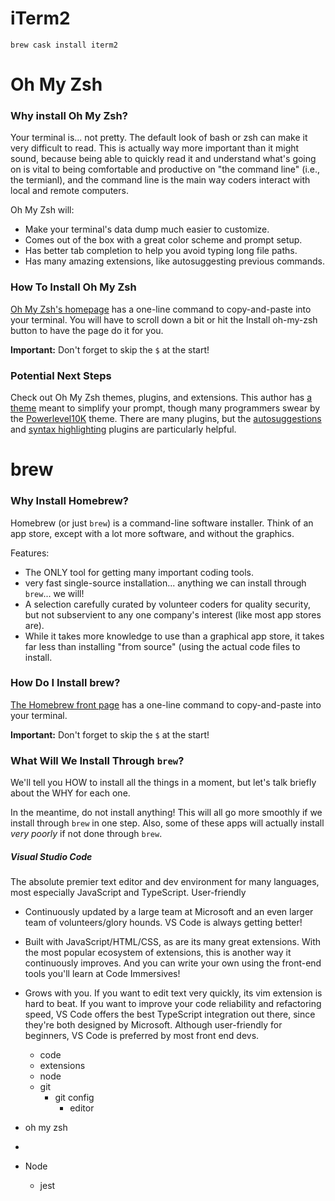 # iTerm2

`brew cask install iterm2`


# Oh My Zsh

### Why install Oh My Zsh?

Your terminal is... not pretty. The default look of bash or zsh can make it very difficult to read. This is actually way more important than it might sound, because being able to quickly read it and understand what's going on is vital to being comfortable and productive on "the command line" (i.e., the termianl), and the command line is the main way coders interact with local and remote computers.

Oh My Zsh will:

* Make your terminal's data dump much easier to customize.
* Comes out of the box with a great color scheme and prompt setup.
* Has better tab completion to help you avoid typing long file paths.
* Has many amazing extensions, like autosuggesting previous commands.


### How To Install Oh My Zsh

[Oh My Zsh's homepage](https://brew.sh/) has a one-line command to copy-and-paste into your terminal. You will have to scroll down a bit or hit the Install oh-my-zsh button to have the page do it for you.

**Important:** Don't forget to skip the `$` at the start!


### Potential Next Steps

Check out Oh My Zsh themes, plugins, and extensions. This author has [a theme](https://www.github.com/abbreviatedman/dangerroom) meant to simplify your prompt, though many programmers swear by the [Powerlevel10K](https://github.com/romkatv/powerlevel10k) theme. There are many plugins, but the [autosuggestions](https://github.com/zsh-users/zsh-autosuggestions) and [syntax highlighting](https://github.com/zsh-users/zsh-syntax-highlighting) plugins are particularly helpful.

# brew

### Why Install Homebrew?
  
Homebrew (or just `brew`) is a command-line software installer. Think of an app store, except with a lot more software, and without the graphics.

Features:

* The ONLY tool for getting many important coding tools.
* very fast single-source installation... anything we can install through `brew`... we will!
* A selection carefully curated by volunteer coders for quality security, but not subservient to any one company's interest (like most app stores are).
* While it takes more knowledge to use than a graphical app store, it takes far less than installing "from source" (using the actual code files to install.


### How Do I Install brew?

[The Homebrew front page](https://brew.sh/) has a one-line command to copy-and-paste into your terminal.

**Important:** Don't forget to skip the `$` at the start!


### What Will We Install Through `brew`?

We'll tell you HOW to install all the things in a moment, but let's talk briefly about the WHY for each one.

In the meantime, do not install anything! This will all go more smoothly if we install through `brew` in one step. Also, some of these apps will actually install *very poorly* if not done through `brew`.


##### Visual Studio Code

The absolute premier text editor and dev environment for many languages, most especially JavaScript and TypeScript. User-friendly 

* Continuously updated by a large team at Microsoft and an even larger team of volunteers/glory hounds. VS Code is always getting better!
* Built with JavaScript/HTML/CSS, as are its many great extensions. With the most popular ecosystem of extensions, this is another way it continuously improves. And you can write your own using the front-end tools you'll learn at Code Immersives!
* Grows with you. If you want to edit text very quickly, its vim extension is hard to beat. If you want to improve your code reliability and refactoring speed, VS Code offers the best TypeScript integration out there, since they're both designed by Microsoft. Although user-friendly for beginners, VS Code is preferred by most front end devs.
  
  * code
   * extensions
  * node
  * git
    * git config
      * editor
* oh my zsh
* 
* Node
  * jest
